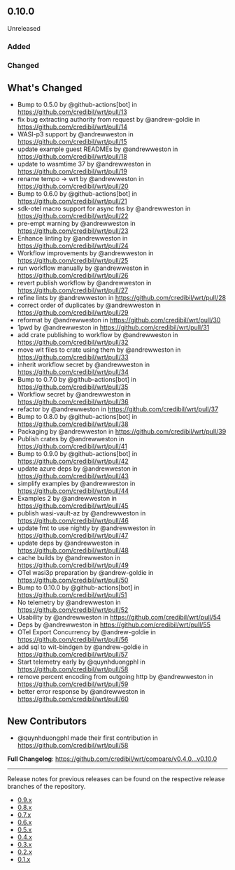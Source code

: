 ## 0.10.0

Unreleased

### Added

### Changed

## What's Changed
* Bump to 0.5.0 by @github-actions[bot] in https://github.com/credibil/wrt/pull/13
* fix bug extracting authority from request by @andrew-goldie in https://github.com/credibil/wrt/pull/14
* WASI-p3 support by @andrewweston in https://github.com/credibil/wrt/pull/15
* update example guest READMEs by @andrewweston in https://github.com/credibil/wrt/pull/18
* update to wasmtime 37 by @andrewweston in https://github.com/credibil/wrt/pull/19
* rename tempo -> wrt by @andrewweston in https://github.com/credibil/wrt/pull/20
* Bump to 0.6.0 by @github-actions[bot] in https://github.com/credibil/wrt/pull/21
* sdk-otel macro support for async fns by @andrewweston in https://github.com/credibil/wrt/pull/22
* pre-empt  warning by @andrewweston in https://github.com/credibil/wrt/pull/23
* Enhance linting by @andrewweston in https://github.com/credibil/wrt/pull/24
* Workflow improvements by @andrewweston in https://github.com/credibil/wrt/pull/25
* run workflow manually by @andrewweston in https://github.com/credibil/wrt/pull/26
* revert publish workflow by @andrewweston in https://github.com/credibil/wrt/pull/27
* refine lints by @andrewweston in https://github.com/credibil/wrt/pull/28
* correct order of duplicates by @andrewweston in https://github.com/credibil/wrt/pull/29
* reformat by @andrewweston in https://github.com/credibil/wrt/pull/30
* 1pwd by @andrewweston in https://github.com/credibil/wrt/pull/31
* add crate publishing to workflow by @andrewweston in https://github.com/credibil/wrt/pull/32
* move wit files to crate using them by @andrewweston in https://github.com/credibil/wrt/pull/33
* inherit workflow secret by @andrewweston in https://github.com/credibil/wrt/pull/34
* Bump to 0.7.0 by @github-actions[bot] in https://github.com/credibil/wrt/pull/35
* Workflow secret by @andrewweston in https://github.com/credibil/wrt/pull/36
* refactor by @andrewweston in https://github.com/credibil/wrt/pull/37
* Bump to 0.8.0 by @github-actions[bot] in https://github.com/credibil/wrt/pull/38
* Packaging by @andrewweston in https://github.com/credibil/wrt/pull/39
* Publish crates by @andrewweston in https://github.com/credibil/wrt/pull/41
* Bump to 0.9.0 by @github-actions[bot] in https://github.com/credibil/wrt/pull/42
* update azure deps by @andrewweston in https://github.com/credibil/wrt/pull/43
* simplify examples by @andrewweston in https://github.com/credibil/wrt/pull/44
* Examples 2 by @andrewweston in https://github.com/credibil/wrt/pull/45
* publish wasi-vault-az by @andrewweston in https://github.com/credibil/wrt/pull/46
* update fmt to use nightly by @andrewweston in https://github.com/credibil/wrt/pull/47
* update deps by @andrewweston in https://github.com/credibil/wrt/pull/48
* cache builds by @andrewweston in https://github.com/credibil/wrt/pull/49
* OTel wasi3p preparation by @andrew-goldie in https://github.com/credibil/wrt/pull/50
* Bump to 0.10.0 by @github-actions[bot] in https://github.com/credibil/wrt/pull/51
* No telemetry by @andrewweston in https://github.com/credibil/wrt/pull/52
* Usability by @andrewweston in https://github.com/credibil/wrt/pull/54
* Deps by @andrewweston in https://github.com/credibil/wrt/pull/55
* OTel Export Concurrency by @andrew-goldie in https://github.com/credibil/wrt/pull/56
* add sql to wit-bindgen by @andrew-goldie in https://github.com/credibil/wrt/pull/57
* Start telemetry early by @quynhduongphl in https://github.com/credibil/wrt/pull/58
* remove percent encoding from outgoing http by @andrewweston in https://github.com/credibil/wrt/pull/59
* better error response by @andrewweston in https://github.com/credibil/wrt/pull/60

## New Contributors
* @quynhduongphl made their first contribution in https://github.com/credibil/wrt/pull/58

**Full Changelog**: https://github.com/credibil/wrt/compare/v0.4.0...v0.10.0

---

Release notes for previous releases can be found on the respective release 
branches of the repository.

<!-- ARCHIVE_START -->
* [0.9.x](https://github.com/credibil/wrt/blob/release-0.9.0/RELEASES.md)
* [0.8.x](https://github.com/credibil/wrt/blob/release-0.8.0/RELEASES.md)
* [0.7.x](https://github.com/credibil/wrt/blob/release-0.7.0/RELEASES.md)
* [0.6.x](https://github.com/credibil/wrt/blob/release-0.6.0/RELEASES.md)
* [0.5.x](https://github.com/credibil/wrt/blob/release-0.5.0/RELEASES.md)
* [0.4.x](https://github.com/credibil/wrt/blob/release-0.4.0/RELEASES.md)
* [0.3.x](https://github.com/credibil/wrt/blob/release-0.3.0/RELEASES.md)
* [0.2.x](https://github.com/credibil/wrt/blob/release-0.2.0/RELEASES.md)
* [0.1.x](https://github.com/credibil/core/blob/release-0.1.0/RELEASES.md)
